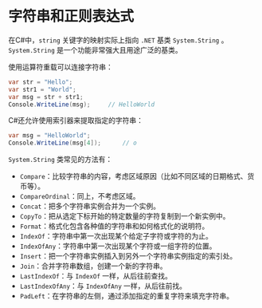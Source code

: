 # 字符串和正则表达式

在C#中，`string` 关键字的映射实际上指向 `.NET` 基类 `System.String` 。 `System.String` 是一个功能非常强大且用途广泛的基类。

使用运算符重载可以连接字符串：

```cs
var str = "Hello";
var str1 = "World";
var msg = str + str1;
Console.WriteLine(msg);     // HelloWorld
```

C#还允许使用索引器来提取指定的字符串：

```cs
var msg = "HelloWorld";
Console.WriteLine(msg[4]);      // o
```

`System.String` 类常见的方法有：

* `Compare`：比较字符串的内容，考虑区域原因（比如不同区域的日期格式、货币等）。
* `CompareOrdinal`：同上，不考虑区域。
* `Concat`：把多个字符串实例合并为一个实例。
* `CopyTo`：把从选定下标开始的特定数量的字符复制到一个新实例中。
* `Format`：格式化包含各种值的字符串和如何格式化的说明符。
* `IndexOf`：字符串中第一次出现某个给定子字符或字符的为止。
* `IndexOfAny`：字符串中第一次出现某个字符或一组字符的位置。
* `Insert`：把一个字符串实例插入到另外一个字符串实例指定的索引处。
* `Join`：合并字符串数组，创建一个新的字符串。
* `LastIndexOf`：与 `IndexOf` 一样，从后往前查找。
* `LastIndexOfAny`：与 `IndexOfAny` 一样，从后往前找。
* `PadLeft`：在字符串的左侧，通过添加指定的重复字符来填充字符串。